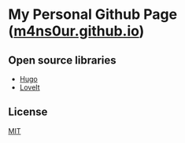 # My Personal Github Page ([m4ns0ur.github.io](http://m4ns0ur.github.io/))

## Open source libraries

- [Hugo](https://github.com/gohugoio/hugo)
- [LoveIt](https://github.com/dillonzq/LoveIt)

## License

[MIT](LICENSE)
